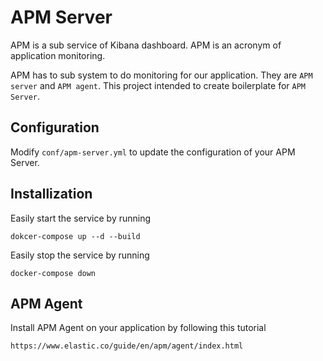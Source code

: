 # APM Server
APM is a sub service of Kibana dashboard. APM is an acronym of application monitoring.

APM has to sub system to do monitoring for our application. They are `APM server` and `APM agent`. This project intended to create boilerplate for `APM Server`.

## Configuration

Modify `conf/apm-server.yml` to update the configuration of your APM Server.

## Installization

Easily start the service by running 

```
dokcer-compose up --d --build
```

Easily stop the service by running

```
docker-compose down
```

## APM Agent

Install APM Agent on your application by following this tutorial

```
https://www.elastic.co/guide/en/apm/agent/index.html
```